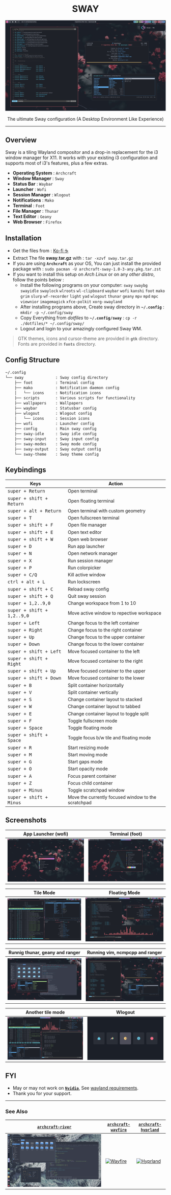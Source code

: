 <h1 align="center">SWAY</h1>

[![Wayfire Main Video](screenshots/sway_6.png)](https://youtu.be/ASlQcf8Jc0I)

<p align="center">The ultimate Sway configuration (A Desktop Environment Like Experience)</p>

---

## Overview

Sway is a tiling Wayland compositor and a drop-in replacement for the i3 window manager for X11. It works with your existing i3 configuration and supports most of i3's features, plus a few extras. 

- **Operating System** : `Archcraft`
- **Window Manager** : `Sway`
- **Status Bar** : `Waybar`
- **Launcher** : `Wofi`
- **Session Manager** : `Wlogout`
- **Notifications** : `Mako`
- **Terminal** : `Foot`
- **File Manager** : `Thunar`
- **Text Editor** : `Geany`
- **Web Browser** : `Firefox`

## Installation
- Get the files from : [Ko-fi :coffee:](https://ko-fi.com/s/10f2e87af3)
- Extract The file **sway.tar.gz** with : `tar -xzvf sway.tar.gz`
- If you are using **`Archcraft`** as your OS, You can just install the provided package with : `sudo pacman -U archcraft-sway-1.0-3-any.pkg.tar.zst`
- If you want to install this setup on _Arch Linux_ or on any _other distro_, follow the points below :
  - Install the following programs on your computer: `sway` `swaybg` `swayidle` `swaylock` `wlroots` `wl-clipboard` `waybar` `wofi`  `kanshi` `foot` `mako` `grim` `slurp` `wf-recorder` `light` `yad` `wlogout` `thunar` `geany` `mpv` `mpd` `mpc` `viewnior` `imagemagick` `xfce-polkit` `xorg-xwayland`
  - After installing programs above, Create sway directory in **`~/.config`** : `mkdir -p ~/.config/sway`
  - Copy Everything from _dotfiles_ to **`~/.config/sway`** : `cp -r ./dotfiles/* ~/.config/sway/` 
  - Logout and login to your amazingly configured Sway WM.

> GTK themes, icons and cursor-theme are provided in **`gtk`** directory.
> Fonts are provided in **`fonts`** directory.

## Config Structure
```
~/.config
└── sway              : Sway config directory
    ├── foot          : Terminal config
    ├── mako          : Notification daemon config
    │   └── icons     : Notification icons
    ├── scripts       : Various scripts for functionality
    ├── wallpapers    : Wallpapers
    ├── waybar        : Statusbar config
    ├── wlogout       : Wlogout config
    │   └── icons     : Session icons
    ├── wofi          : Launcher config
    ├── config        : Main sway config
    ├── sway-idle     : Sway idle config
    ├── sway-input    : Sway input config
    ├── sway-modes    : Sway mode config
    ├── sway-output   : Sway output config
    └── sway-theme    : Sway theme config
```

## Keybindings

| Keys | Action |
| --- | --- |
| <kbd>super + Return</kbd> | Open terminal |
| <kbd>super + shift + Return</kbd> | Open floating terminal |
| <kbd>super + alt + Return</kbd> | Open terminal with custom geometry |
| <kbd>super + T</kbd> | Open fullscreen terminal |
| <kbd>super + shift + F</kbd> | Open file manager |
| <kbd>super + shift + E</kbd> | Open text editor |
| <kbd>super + shift + W</kbd> | Open web browser|
| <kbd>super + D</kbd> | Run app launcher |
| <kbd>super + N</kbd> | Open network manager |
| <kbd>super + X</kbd> | Run session manager |
| <kbd>super + P</kbd> | Run colorpicker |
| <kbd>super + C/Q</kbd> | Kill active window |
| <kbd>ctrl + alt + L</kbd> | Run lockscreen |
| <kbd>super + shift + C</kbd> | Reload sway config |
| <kbd>super + shift + Q</kbd> | Quit sway session |
| <kbd>super + 1,2..9,0</kbd> | Change workspace from 1 to 10 |
| <kbd>super + shift + 1,2..9,0</kbd> | Move active window to repective workspace |
| <kbd>super + Left</kbd> | Change focus to the left container |
| <kbd>super + Right</kbd> | Change focus to the right container |
| <kbd>super + Up</kbd> | Change focus to the upper container |
| <kbd>super + Down</kbd> | Change focus to the lower container |
| <kbd>super + shift + Left</kbd> | Move focused container to the left |
| <kbd>super + shift + Right</kbd> | Move focused container to the right |
| <kbd>super + shift + Up</kbd> | Move focused container to the upper |
| <kbd>super + shift + Down</kbd> | Move focused container to the lower |
| <kbd>super + B</kbd> | Split container horizontally |
| <kbd>super + V</kbd> | Split container vertically |
| <kbd>super + S</kbd> | Change container layout to stacked |
| <kbd>super + W</kbd> | Change container layout to tabbed |
| <kbd>super + E</kbd> | Change container layout to toggle split |
| <kbd>super + F</kbd> | Toggle fullscreen mode |
| <kbd>super + Space</kbd> | Toggle floating mode |
| <kbd>super + shift + Space</kbd> | Toggle focus b/w tile and floating mode |
| <kbd>super + R</kbd> | Start resizing mode |
| <kbd>super + M</kbd> | Start moving mode |
| <kbd>super + G</kbd> | Start gaps mode |
| <kbd>super + O</kbd> | Start opacity mode |
| <kbd>super + A</kbd> | Focus parent container |
| <kbd>super + Z</kbd> | Focus child container |
| <kbd>super + Minus</kbd> | Toggle scratchpad window |
| <kbd>super + shift + Minus</kbd> | Move the currently focused window to the scratchpad |

## Screenshots

| App Launcher (wofi) | Terminal (foot) |
| --- | --- |
|![sway](screenshots/sway_1.png)|![sway](screenshots/sway_2.png)|

| Tile Mode | Floating Mode |
| --- | --- |
|![sway](screenshots/sway_3.png)|![sway](screenshots/sway_4.png)|

| Runnig thunar, geany and ranger | Running vim, ncmpcpp and ranger |
| --- | --- |
|![sway](screenshots/sway_5.png)|![sway](screenshots/sway_6.png)|

| Another tile mode | Wlogout |
| --- | --- |
|![sway](screenshots/sway_7.png)|![sway](screenshots/sway_8.png)|


## FYI
- May or may not work on [**`Nvidia`**](https://wiki.archlinux.org/title/Sway#Installation), See [wayland requirements](https://wiki.archlinux.org/title/wayland#Requirements).
- Thank you for your support.

---

### See Also

| [**`archcraft-river`**](https://github.com/archcraft-os/archcraft-river) | [**`archcraft-wayfire`**](https://github.com/archcraft-os/archcraft-wayfire) | [**`archcraft-hyprland`**](https://github.com/archcraft-os/archcraft-hyprland) |
| --- | --- | --- |
|[![River](https://raw.githubusercontent.com/archcraft-os/archcraft-river/main/screenshots/River_4.png)](https://github.com/archcraft-os/archcraft-river)|[![Wayfire](https://raw.githubusercontent.com/archcraft-os/archcraft-wayfire/main/screenshot.png)](https://github.com/archcraft-os/archcraft-wayfire)|[![Hyprland](https://raw.githubusercontent.com/archcraft-os/archcraft-hyprland/main/screenshots/dark/hypr_dark_2.png)](https://github.com/archcraft-os/archcraft-hyprland)|
